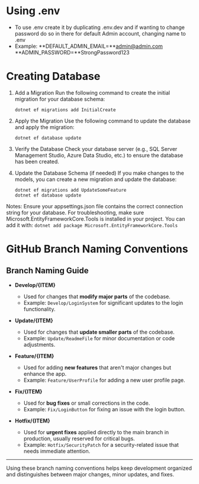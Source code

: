 # Using .env  
  - To use .env create it by duplicating .env.dev and if wanting to change password do so in there for default Admin account, changing name to .env
  - Example: **DEFAULT_ADMIN_EMAIL=**admin@admin.com        **ADMIN_PASSWORD=**StrongPassword123

# Creating Database
  1. Add a Migration
    Run the following command to create the initial migration for your database schema:
     ```
     dotnet ef migrations add InitialCreate
     ```
     
  3. Apply the Migration
    Use the following command to update the database and apply the migration:
      ```
      dotnet ef database update
      ```
     
  4. Verify the Database
    Check your database server (e.g., SQL Server Management Studio, Azure Data Studio, etc.) to ensure the database has been created.

  5. Update the Database Schema (if needed)
    If you make changes to the models, you can create a new migration and update the database:
      ```
      dotnet ef migrations add UpdateSomeFeature
      dotnet ef database update
      ```
     
Notes:
  Ensure your appsettings.json file contains the correct connection string for your database.
  For troubleshooting, make sure Microsoft.EntityFrameworkCore.Tools is installed in your project. You can add it with:
    ```
    dotnet add package Microsoft.EntityFrameworkCore.Tools
    ```



# GitHub Branch Naming Conventions

## Branch Naming Guide

- **Develop/{ITEM}**
  - Used for changes that **modify major parts** of the codebase.
  - Example: `Develop/LoginSystem` for significant updates to the login functionality.

- **Update/{ITEM}**
  - Used for changes that **update smaller parts** of the codebase.
  - Example: `Update/ReadmeFile` for minor documentation or code adjustments.

- **Feature/{ITEM}**
  - Used for adding **new features** that aren't major changes but enhance the app.
  - Example: `Feature/UserProfile` for adding a new user profile page.

- **Fix/{ITEM}**
  - Used for **bug fixes** or small corrections in the code.
  - Example: `Fix/LoginButton` for fixing an issue with the login button.

- **Hotfix/{ITEM}**
  - Used for **urgent fixes** applied directly to the main branch in production, usually reserved for critical bugs.
  - Example: `Hotfix/SecurityPatch` for a security-related issue that needs immediate attention.

---

Using these branch naming conventions helps keep development organized and distinguishes between major changes, minor updates, and fixes.
